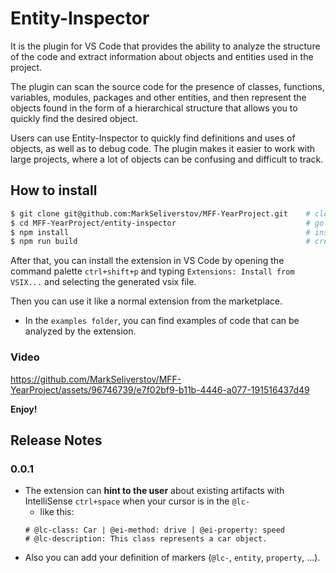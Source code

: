 # Entity-Inspector

It is the plugin for VS Code that provides the ability to analyze the structure of the code and extract information about objects and entities used in the project.

The plugin can scan the source code for the presence of classes, functions, variables, modules, packages and other entities, and then represent the objects found in the form of a hierarchical structure that allows you to quickly find the desired object.

Users can use Entity-Inspector to quickly find definitions and uses of objects, as well as to debug code. The plugin makes it easier to work with large projects, where a lot of objects can be confusing and difficult to track.

## How to install

```bash
$ git clone git@github.com:MarkSeliverstov/MFF-YearProject.git    # clone the repository
$ cd MFF-YearProject/entity-inspector                             # go to the extension folder
$ npm install                                                     # install npm packages
$ npm run build                                                   # create vsix package in current folder
```

After that, you can install the extension in VS Code by opening the command palette `ctrl+shift+p` and typing `Extensions: Install from VSIX...` and selecting the generated vsix file. 

Then you can use it like a normal extension from the marketplace.

- In the `examples folder`, you can find examples of code that can be analyzed by the extension.

### Video


https://github.com/MarkSeliverstov/MFF-YearProject/assets/96746739/e7f02bf9-b11b-4446-a077-191516437d49

**Enjoy!**

## Release Notes

### 0.0.1

- The extension can **hint to the user** about existing artifacts with IntelliSense `ctrl+space` when your cursor is in the `@lc-`
    - like this:
    ```
    # @lc-class: Car | @ei-method: drive | @ei-property: speed
    # @lc-description: This class represents a car object.
    ```
- Also you can add your definition of markers (`@lc-`, `entity`, `property`, ...).

